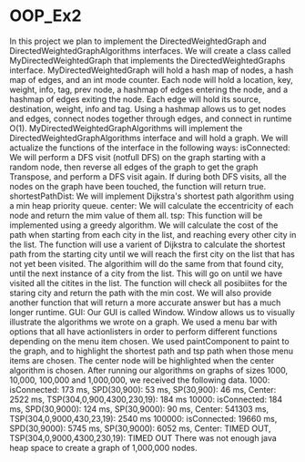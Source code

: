 # OOP_Ex2
In this project we plan to implement the DirectedWeightedGraph and DirectedWeightedGraphAlgorithms interfaces. 
We will create a class called MyDirectedWeightedGraph that implements the DirectedWeightedGraphs interface. 
MyDirectedWeightedGraph will hold a hash map of nodes, a hash map of edges, and an int mode counter. Each node will hold a location, key, weight, info, tag, prev node, a hashmap of edges entering the node, and a hashmap of edges exiting the node. Each edge will hold its source, destination, weight, info and tag. Using a hashmap allows us to get nodes and edges, connect nodes together through edges, and connect in runtime O(1).
MyDirectedWeightedGraphAlgorithms will implement the DirectedWeightedGraphAlgorithms interface and will hold a graph. We will actualize the functions of the interface in the following ways:
isConnected: 
We will perform a DFS visit (notfull DFS) on the graph starting with a random node, then reverse all edges of the graph to get the graph Transpose, and perform a DFS visit again. If during both DFS visits, all the nodes on the graph have been touched, the function will return true.
shortestPathDist: 
We will implement Dijkstra's shortest path algorithm using a min heap priority queue. 
center:
We will calculate the eccentricity of each node and return the mim value of them all. 
tsp:
This function will be implemented using a greedy algorithm. We will calculate the cost of the path when starting from each city in the list, and reaching every other city in the list. The function will use a varient of Dijkstra to calculate the shortest path from the starting city until we will reach the first city on the list that has not yet been visited. The algorithim will do the same from that found city, until the next instance of a city from the list. This will go on until we have visited all the citites in the list. The function will check all posibiites for the staring city and return the path with the min cost. We will also provide another function that will return a more accurate answer but has a much longer runtime.
GUI:
Our GUI is called Window. Window allows us to visually illustrate the algorithms we wrote on a graph. We used a menu bar with options that all have actionlisters in order to perform different functions depending on the menu item chosen. We used paintComponent to paint to the graph, and to highlight the shortest path and tsp path when those menu items are chosen. The center node will be highlighted when the center algorithm is chosen.
After running our algorithms on graphs of sizes 1000, 10,000, 100,000 and 1,000,000, we received the following data.
1000: isConnected: 173 ms, SPD(30,900): 53 ms, SP(30,900): 46 ms, Center: 2522 ms, TSP(304,0,900,4300,230,19): 184 ms
10000: isConnected: 184 ms, SPD(30,9000): 124 ms, SP(30,9000): 90 ms, Center: 541303 ms, TSP(304,0,9000,430,23,19): 2540 ms
100000: isConnected: 19660 ms, SPD(30,9000): 5745 ms, SP(30,9000): 6052 ms, Center: TIMED OUT, TSP(304,0,9000,4300,230,19): TIMED OUT
There was not enough java heap space to create a graph of 1,000,000 nodes. 
